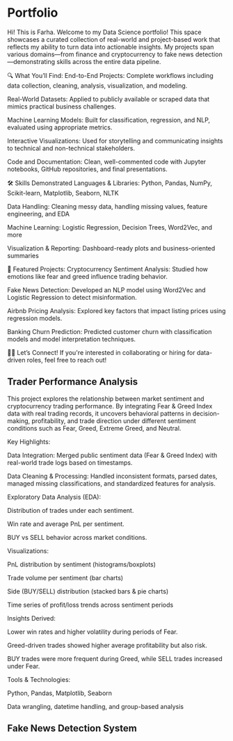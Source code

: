 # Portfolio
Hi! This is Farha. Welcome to my Data Science portfolio! This space showcases a curated collection of real-world and project-based work that reflects my ability to turn data into actionable insights. My projects span various domains—from finance and cryptocurrency to fake news detection—demonstrating skills across the entire data pipeline.

🔍 What You’ll Find:
End-to-End Projects: Complete workflows including data collection, cleaning, analysis, visualization, and modeling.

Real-World Datasets: Applied to publicly available or scraped data that mimics practical business challenges.

Machine Learning Models: Built for classification, regression, and NLP, evaluated using appropriate metrics.

Interactive Visualizations: Used for storytelling and communicating insights to technical and non-technical stakeholders.

Code and Documentation: Clean, well-commented code with Jupyter notebooks, GitHub repositories, and final presentations.

🛠️ Skills Demonstrated
Languages & Libraries: Python, Pandas, NumPy, Scikit-learn, Matplotlib, Seaborn, NLTK

Data Handling: Cleaning messy data, handling missing values, feature engineering, and EDA

Machine Learning: Logistic Regression, Decision Trees, Word2Vec, and more

Visualization & Reporting: Dashboard-ready plots and business-oriented summaries

📌 Featured Projects:
Cryptocurrency Sentiment Analysis: Studied how emotions like fear and greed influence trading behavior.

Fake News Detection: Developed an NLP model using Word2Vec and Logistic Regression to detect misinformation.

Airbnb Pricing Analysis: Explored key factors that impact listing prices using regression models.

Banking Churn Prediction: Predicted customer churn with classification models and model interpretation techniques.

👩‍💻 Let’s Connect!
If you're interested in collaborating or hiring for data-driven roles, feel free to reach out!





## Trader Performance Analysis
This project explores the relationship between market sentiment and cryptocurrency trading performance. By integrating Fear & Greed Index data with real trading records, it uncovers behavioral patterns in decision-making, profitability, and trade direction under different sentiment conditions such as Fear, Greed, Extreme Greed, and Neutral.

Key Highlights:

Data Integration: Merged public sentiment data (Fear & Greed Index) with real-world trade logs based on timestamps.

Data Cleaning & Processing: Handled inconsistent formats, parsed dates, managed missing classifications, and standardized features for analysis.

Exploratory Data Analysis (EDA):

Distribution of trades under each sentiment.

Win rate and average PnL per sentiment.

BUY vs SELL behavior across market conditions.

Visualizations:

PnL distribution by sentiment (histograms/boxplots)

Trade volume per sentiment (bar charts)

Side (BUY/SELL) distribution (stacked bars & pie charts)

Time series of profit/loss trends across sentiment periods

Insights Derived:

Lower win rates and higher volatility during periods of Fear.

Greed-driven trades showed higher average profitability but also risk.

BUY trades were more frequent during Greed, while SELL trades increased under Fear.

Tools & Technologies:

Python, Pandas, Matplotlib, Seaborn

Data wrangling, datetime handling, and group-based analysis






## Fake News Detection System
